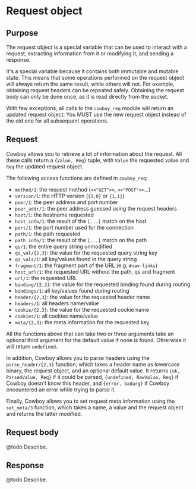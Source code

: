 Request object
==============

Purpose
-------

The request object is a special variable that can be used
to interact with a request, extracting information from it
or modifying it, and sending a response.

It's a special variable because it contains both immutable
and mutable state. This means that some operations performed
on the request object will always return the same result,
while others will not. For example, obtaining request headers
can be repeated safely. Obtaining the request body can only
be done once, as it is read directly from the socket.

With few exceptions, all calls to the `cowboy_req` module
will return an updated request object. You MUST use the new
request object instead of the old one for all subsequent
operations.

Request
-------

Cowboy allows you to retrieve a lot of information about
the request. All these calls return a `{Value, Req}` tuple,
with `Value` the requested value and `Req` the updated
request object.

The following access functions are defined in `cowboy_req`:

 *  `method/1`: the request method (`<<"GET">>`, `<<"POST">>`...)
 *  `version/1`: the HTTP version (`{1,0}` or `{1,1}`)
 *  `peer/1`: the peer address and port number
 *  `peer_addr/1`: the peer address guessed using the request headers
 *  `host/1`: the hostname requested
 *  `host_info/1`: the result of the `[...]` match on the host
 *  `port/1`: the port number used for the connection
 *  `path/1`: the path requested
 *  `path_info/1`: the result of the `[...]` match on the path
 *  `qs/1`: the entire query string unmodified
 *  `qs_val/{2,3}`: the value for the requested query string key
 *  `qs_vals/1`: all key/values found in the query string
 *  `fragment/1`: the fragment part of the URL (e.g. `#nav-links`)
 *  `host_url/1`: the requested URL without the path, qs and fragment
 *  `url/1`: the requested URL
 *  `binding/{2,3}`: the value for the requested binding found during routing
 *  `bindings/1`: all key/values found during routing
 *  `header/{2,3}`: the value for the requested header name
 *  `headers/1`: all headers name/value
 *  `cookie/{2,3}`: the value for the requested cookie name
 *  `cookies/1`: all cookies name/value
 *  `meta/{2,3}`: the meta information for the requested key

All the functions above that can take two or three arguments
take an optional third argument for the default value if
none is found. Otherwise it will return `undefined`.

In addition, Cowboy allows you to parse headers using the
`parse_header/{2,3}` function, which takes a header name
as lowercase binary, the request object, and an optional
default value. It returns `{ok, ParsedValue, Req}` if it
could be parsed, `{undefined, RawValue, Req}` if Cowboy
doesn't know this header, and `{error, badarg}` if Cowboy
encountered an error while trying to parse it.

Finally, Cowboy allows you to set request meta information
using the `set_meta/3` function, which takes a name, a value
and the request object and returns the latter modified.

Request body
------------

@todo Describe.

Response
--------

@todo Describe.
